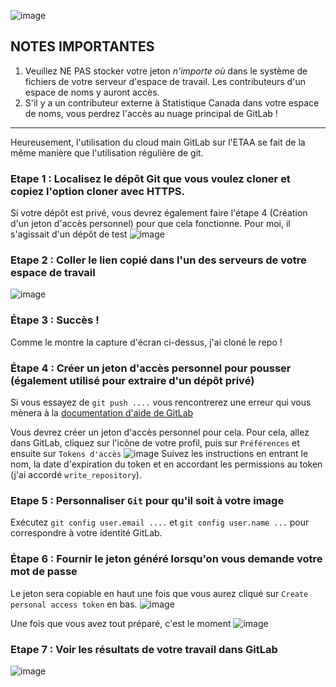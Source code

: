 ![image](https://user-images.githubusercontent.com/23174198/217059855-1ea17aba-d722-467e-96f4-0a37eda3f035.png)

## __NOTES IMPORTANTES__
1) Veuillez NE PAS stocker votre jeton _n'importe où_ dans le système de fichiers de votre serveur d'espace de travail. Les contributeurs d'un espace de noms y auront accès.
2) S'il y a un contributeur externe à Statistique Canada dans votre espace de noms, vous perdrez l'accès au nuage principal de GitLab !

-------------------


Heureusement, l'utilisation du cloud main GitLab sur l'ETAA se fait de la même manière que l'utilisation régulière de git. 

### Etape 1 : Localisez le dépôt Git que vous voulez cloner et copiez l'option cloner avec HTTPS.
Si votre dépôt est privé, vous devrez également faire l'étape 4 (Création d'un jeton d'accès personnel) pour que cela fonctionne. 
Pour moi, il s'agissait d'un dépôt de test 
![image](https://user-images.githubusercontent.com/23174198/217060353-ba229ced-b5c1-4eae-8878-9608835cc65f.png)

### Etape 2 : Coller le lien copié dans l'un des serveurs de votre espace de travail
![image](https://user-images.githubusercontent.com/23174198/217060697-535df6c1-d9bb-4bc3-a42b-9f085a5386d5.png)

### Étape 3 : Succès ! 
Comme le montre la capture d'écran ci-dessus, j'ai cloné le repo !

### Étape 4 : Créer un jeton d'accès personnel pour pousser (également utilisé pour extraire d'un dépôt privé)
Si vous essayez de `git push ....` vous rencontrerez une erreur qui vous mènera à la [documentation d'aide de GitLab](https://gitlab.k8s.cloud.statcan.ca/help/user/profile/account/two_factor_authentication.md#error-http-basic-access-denied-the-provided-password-or-token-)

Vous devrez créer un jeton d'accès personnel pour cela. Pour cela, allez dans GitLab, cliquez sur l'icône de votre profil, puis sur `Préférences` et ensuite sur `Tokens d'accès`
![image](https://user-images.githubusercontent.com/23174198/217061060-122dded8-dc80-46ce-a907-a85913cf5dd7.png)
Suivez les instructions en entrant le nom, la date d'expiration du token et en accordant les permissions au token (j'ai accordé `write_repository`).

### Etape 5 : Personnaliser `Git` pour qu'il soit à votre image
Exécutez `git config user.email ....` et `git config user.name ...` pour correspondre à votre identité GitLab.

### Étape 6 : Fournir le jeton généré lorsqu'on vous demande votre mot de passe
Le jeton sera copiable en haut une fois que vous aurez cliqué sur `Create personal access token` en bas.
![image](https://user-images.githubusercontent.com/23174198/217062846-03a715f1-ded5-4d80-ad4b-c647ae5e30fd.png)

Une fois que vous avez tout préparé, c'est le moment
![image](https://user-images.githubusercontent.com/23174198/217063198-c1bd6c3a-ebc5-444d-98ba-24ef32faa20e.png)


### Etape 7 : Voir les résultats de votre travail dans GitLab
![image](https://user-images.githubusercontent.com/23174198/217063990-efaa8e81-a0eb-4b6d-842e-2ca3112bb4f7.png)